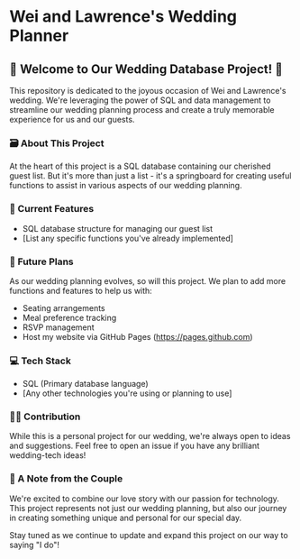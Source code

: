 # Wei and Lawrence's Wedding Planner

## 🎉 Welcome to Our Wedding Database Project! 🎉

This repository is dedicated to the joyous occasion of Wei and Lawrence's wedding. We're leveraging the power of SQL and data management to streamline our wedding planning process and create a truly memorable experience for us and our guests.

### 🗃️ About This Project

At the heart of this project is a SQL database containing our cherished guest list. But it's more than just a list - it's a springboard for creating useful functions to assist in various aspects of our wedding planning.

### 🚀 Current Features

- SQL database structure for managing our guest list
- [List any specific functions you've already implemented]

### 🔮 Future Plans

As our wedding planning evolves, so will this project. We plan to add more functions and features to help us with:

- Seating arrangements
- Meal preference tracking
- RSVP management
- Host my website via GitHub Pages (https://pages.github.com)

### 💻 Tech Stack

- SQL (Primary database language)
- [Any other technologies you're using or planning to use]

### 👩‍💻 Contribution

While this is a personal project for our wedding, we're always open to ideas and suggestions. Feel free to open an issue if you have any brilliant wedding-tech ideas!

### 💖 A Note from the Couple

We're excited to combine our love story with our passion for technology. This project represents not just our wedding planning, but also our journey in creating something unique and personal for our special day.

Stay tuned as we continue to update and expand this project on our way to saying "I do"!
